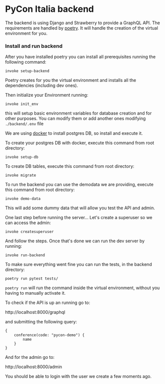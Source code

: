 # PyCon Italia backend

The backend is using Django and Strawberry to provide a GraphQL API. The
requirements are handled by [poetry](https://poetry.eustace.io). It will handle
the creation of the virtual environment for you.

### Install and run backend
After you have installed poetry you can install all prerequisites running the following command:

    invoke setup-backend
 
Poetry creates for you the virtual environment 
and installs all the dependencies (including dev ones).

Then initialize your Environment running: 

    invoke init_env
    
this will setup basic environment variables for database creation and for other purposes.
You can modify them or add another ones modifying `./backend/.env` file


We are using [docker](https://www.docker.com/) to install postgres DB, so install 
and execute it.

To create your postgres DB with docker, execute this command from root directory:

    invoke setup-db
    
To create DB tables, execute this command from root directory:

    invoke migrate
     
To run the backend you can use the demodata we are providing, 
execute this command from root directory:
 
    invoke demo-data

This will add some dummy data that will allow you test the API and admin.

One last step before running the server... 
Let's create a superuser so we can access the admin:

    invoke createsuperuser

And follow the steps. Once that's done we can run the dev server by running:

    invoke run-backend


To make sure everything went fine you can run the tests, in the backend directory:

    poetry run pytest tests/

`poetry run` will run the command inside the virtual environment, without you
having to manually activate it.


To check if the API is up an running go to:

http://localhost:8000/graphql

and submitting the following query:

```gql
{
    conference(code: "pycon-demo") {
        name
    }
}
```

And for the admin go to:

http://localhost:8000/admin

You should be able to login with the user we create a few moments ago.
